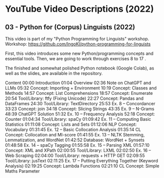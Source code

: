 # YouTube Video Descriptions (2022)

## 03 - Python for (Corpus) Linguists (2022)

This video is part of my "Python Programming for Linguists" workshop.
Workshop: https://github.com/IngoKl/python-programming-for-linguists

First, this video introduces some new Python/programming concepts and essential tools. Then, we are going to work through exercises 8 to 17 .

The finished and somewhat polished Python notebook (Google Colab), as well as the slides, are available in the repository.

Content
00:00 Introduction
01:04 Overview
02:36 Note on ChatGPT and LLMs
05:32 Concept: Importing + Environment
10:19 Concept: Classes and Methods
14:57 Concept: List Comprehensions
18:57 Concept: Enumerate
20:54 Tool/Library: ftfy (Fixing Unicode)
22:27 Concept: Pandas and DataFrames
24:30 Tool/Library: TextDirectory
25:53 Ex. 8 – Concordancer
33:23 Concept: join
34:18 Concept: Slicing Strings
43:35 Ex. 9 – N-Grams
48:39 ChatGPT Solution
51:32 Ex. 10 – Frequency Analysis
52:18 Concept: Counter
01:04:34 Tool/Library: spaCy
01:09:42 Ex. 11 – Computing Basic Statistics
01:11:08 Concept: Lists and Sets
01:12:06 NLP Concept: Vocabulary
01:31:45 Ex. 12 – Basic Collocation Analysis
01:35:14 CL Concept: Collocation and MI-score
01:41:55 Ex. 13 – NLTK Stemming, Lemmatization, and WordNet
01:42:52 Database: WordNet + Synsets
01:48:58 Ex. 14 – spaCy Tagging
01:55:58 Ex. 15 – Parsing XML
01:57:10 Concept: XML and XPath
02:00:55 Tool/Library: LXML
02:02:50 Ex. 16 – Web Scraping
02:04:00 Tool/Library: requests + HTTP GET
02:09:55 Tool/Library: jusText
02:11:25 Ex. 17 – Putting Everything Together (Keyword Analysis)
02:19:25 Concept: Lambda Functions
02:21:10 CL Concept: Simple Maths Parameter